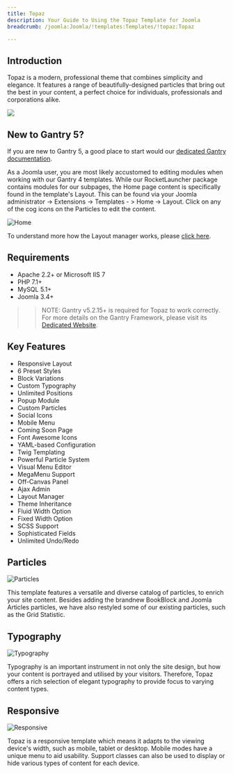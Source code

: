 ```yaml
---
title: Topaz
description: Your Guide to Using the Topaz Template for Joomla
breadcrumb: /joomla:Joomla/!templates:Templates/!topaz:Topaz

---
```


Introduction
-----

Topaz is a modern, professional theme that combines simplicity and elegance. It features a range of beautifully-designed particles that bring out the best in your content, a perfect choice for individuals, professionals and corporations alike.

![](assets/topaz.png)

New to Gantry 5?
-----
If you are new to Gantry 5, a good place to start would our [dedicated Gantry documentation](http://docs.gantry.org).

As a Joomla user, you are most likely accustomed to editing modules when working with our Gantry 4 templates. While our RocketLauncher package contains modules for our subpages, the Home page content is specifically found in the template's Layout. This can be found via your Joomla administrator -> Extensions -> Templates - > Home -> Layout. Click on any of the cog icons on the Particles to edit the content.

![Home](home.jpg)

To understand more how the Layout manager works, please [click here](http://docs.gantry.org/gantry5/configure/layout-manager). 

Requirements
-----

* Apache 2.2+ or Microsoft IIS 7
* PHP 7.1+ 
* MySQL 5.1+
* Joomla 3.4+

>> NOTE: Gantry v5.2.15+ is required for Topaz to work correctly. For more details on the Gantry Framework, please visit its [Dedicated Website](http://gantry.org).

Key Features
-----

* Responsive Layout
* 6 Preset Styles
* Block Variations
* Custom Typography
* Unlimited Positions
* Popup Module
* Custom Particles
* Social Icons
* Mobile Menu
* Coming Soon Page
* Font Awesome Icons
* YAML-based Configuration
* Twig Templating
* Powerful Particle System
* Visual Menu Editor
* MegaMenu Support
* Off-Canvas Panel
* Ajax Admin
* Layout Manager
* Theme Inheritance
* Fluid Width Option
* Fixed Width Option
* SCSS Support
* Sophisticated Fields
* Unlimited Undo/Redo

## Particles

![Particles](ft-2.jpg)

This template features a versatile and diverse catalog of particles, to enrich your site content. Besides adding the brandnew BookBlock and Joomla Articles particles, we have also restyled some of our existing particles, such as the Grid Statistic.

## Typography

![Typography](ft-3.jpg)

Typography is an important instrument in not only the site design, but how your content is portrayed and utilised by your visitors. Therefore, Topaz offers a rich selection of elegant typography to provide focus to varying content types.

## Responsive

![Responsive](ft-4.jpg)

Topaz is a responsive template which means it adapts to the viewing device's width, such as mobile, tablet or desktop. Mobile modes have a unique menu to aid usability. Support classes can also be used to display or hide various types of content for each device.
